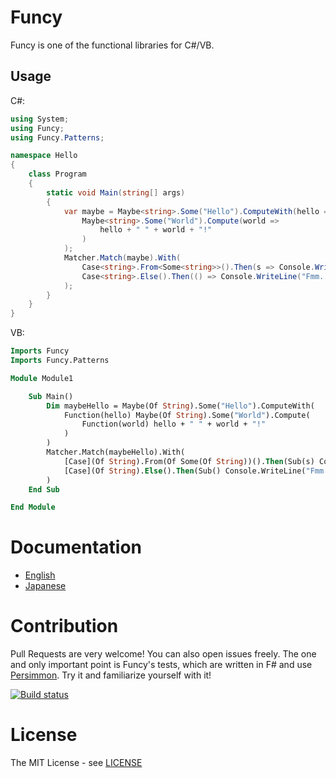 # Funcy

Funcy is one of the functional libraries for C#/VB.

## Usage

C#:

```csharp
using System;
using Funcy;
using Funcy.Patterns;

namespace Hello
{
    class Program
    {
        static void Main(string[] args)
        {
            var maybe = Maybe<string>.Some("Hello").ComputeWith(hello =>
                Maybe<string>.Some("World").Compute(world =>
                    hello + " " + world + "!"
                )
            );
            Matcher.Match(maybe).With(
                Case<string>.From<Some<string>>().Then(s => Console.WriteLine(s)),
                Case<string>.Else().Then(() => Console.WriteLine("Fmm... Are there any troubles?"))
            );
        }
    }
}
```

VB:

```vb
Imports Funcy
Imports Funcy.Patterns

Module Module1

    Sub Main()
        Dim maybeHello = Maybe(Of String).Some("Hello").ComputeWith(
            Function(hello) Maybe(Of String).Some("World").Compute(
                Function(world) hello + " " + world + "!"
            )
        )
        Matcher.Match(maybeHello).With(
            [Case](Of String).From(Of Some(Of String))().Then(Sub(s) Console.WriteLine(s)),
            [Case](Of String).Else().Then(Sub() Console.WriteLine("Fmm... Are there any troubles?"))
        )
    End Sub

End Module
```

# Documentation

* [English](https://github.com/Gab-km/Funcy/blob/master/docs/en/index.md)
* [Japanese](https://github.com/Gab-km/Funcy/blob/master/docs/ja/index.md)

# Contribution

Pull Requests are very welcome! You can also open issues freely. The one and only important point is Funcy's tests, which are written in F# and use [Persimmon](https://github.com/persimmon-projects/Persimmon). Try it and familiarize yourself with it!

[![Build status](https://ci.appveyor.com/api/projects/status/6rxw9lmpqbuws9gi/branch/master?svg=true)](https://ci.appveyor.com/project/Gabkm/funcy/branch/master)

# License

The MIT License - see [LICENSE](https://github.com/Gab-km/Funcy/blob/master/LICENSE.txt)
